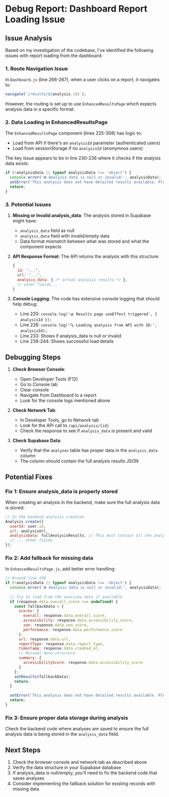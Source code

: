 # Debug Report: Dashboard Report Loading Issue

## Issue Analysis

Based on my investigation of the codebase, I've identified the following issues with report loading from the dashboard:

### 1. **Route Navigation Issue**
In `Dashboard.js` (line 266-267), when a user clicks on a report, it navigates to:
```javascript
navigate(`/results/${analysis.id}`);
```

However, the routing is set up to use `EnhancedResultsPage` which expects analysis data in a specific format.

### 2. **Data Loading in EnhancedResultsPage**
The `EnhancedResultsPage` component (lines 225-308) has logic to:
- Load from API if there's an `analysisId` parameter (authenticated users)
- Load from sessionStorage if no `analysisId` (anonymous users)

The key issue appears to be in line 230-236 where it checks if the analysis data exists:
```javascript
if (!analysisData || typeof analysisData !== 'object') {
  console.error('❌ Analysis data is null or invalid:', analysisData);
  setError('This analysis does not have detailed results available. Please run a new analysis.');
  return;
}
```

### 3. **Potential Issues**

1. **Missing or Invalid analysis_data**: The analysis stored in Supabase might have:
   - `analysis_data` field as null
   - `analysis_data` field with invalid/empty data
   - Data format mismatch between what was stored and what the component expects

2. **API Response Format**: The API returns the analysis with this structure:
   ```javascript
   {
     id: "...",
     url: "...",
     analysis_data: { /* actual analysis results */ },
     // other fields...
   }
   ```

3. **Console Logging**: The code has extensive console logging that should help debug:
   - Line 220: `console.log('📊 Results page useEffect triggered', { analysisId });`
   - Line 226: `console.log('🔍 Loading analysis from API with ID:', analysisId);`
   - Line 233: Shows if analysis_data is null or invalid
   - Line 238-244: Shows successful load details

## Debugging Steps

1. **Check Browser Console**:
   - Open Developer Tools (F12)
   - Go to Console tab
   - Clear console
   - Navigate from Dashboard to a report
   - Look for the console logs mentioned above

2. **Check Network Tab**:
   - In Developer Tools, go to Network tab
   - Look for the API call to `/api/analysis/{id}`
   - Check the response to see if `analysis_data` is present and valid

3. **Check Supabase Data**:
   - Verify that the `analyses` table has proper data in the `analysis_data` column
   - The column should contain the full analysis results JSON

## Potential Fixes

### Fix 1: Ensure analysis_data is properly stored
When creating an analysis in the backend, make sure the full analysis data is stored:

```javascript
// In the backend analysis creation
Analysis.create({
  userId: user.id,
  url: analysisUrl,
  analysisData: fullAnalysisResults, // This must contain all the analysis data
  // ... other fields
});
```

### Fix 2: Add fallback for missing data
In `EnhancedResultsPage.js`, add better error handling:

```javascript
// Around line 230
if (!analysisData || typeof analysisData !== 'object') {
  console.error('❌ Analysis data is null or invalid:', analysisData);
  
  // Try to load from the overview data if available
  if (response.data.overall_score !== undefined) {
    const fallbackData = {
      scores: {
        overall: response.data.overall_score,
        accessibility: response.data.accessibility_score,
        seo: response.data.seo_score,
        performance: response.data.performance_score
      },
      url: response.data.url,
      reportType: response.data.report_type,
      timestamp: response.data.created_at,
      // Minimal data structure
      summary: {
        accessibilityScore: response.data.accessibility_score
      }
    };
    setResults(fallbackData);
    return;
  }
  
  setError('This analysis does not have detailed results available. Please run a new analysis.');
  return;
}
```

### Fix 3: Ensure proper data storage during analysis
Check the backend code where analyses are saved to ensure the full analysis data is being stored in the `analysis_data` field.

## Next Steps

1. Check the browser console and network tab as described above
2. Verify the data structure in your Supabase database
3. If analysis_data is null/empty, you'll need to fix the backend code that saves analyses
4. Consider implementing the fallback solution for existing records with missing data